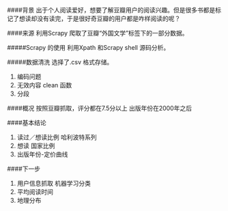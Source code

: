 ####背景
出于个人阅读爱好，想要了解豆瓣用户的阅读兴趣。但是很多书都是标记了想读却没有读完，于是很好奇豆瓣的用户都是咋样阅读的呢？

####来源
利用Scrapy 爬取了豆瓣“外国文学”标签下的一部分数据。

#####Scrapy 的使用
利用Xpath 和Scrapy shell 源码分析。

#####数据清洗
选择了.csv 格式存储。
1. 编码问题
2. 无效内容 clean 函数
3. 分段

####概况
按照豆瓣抓取，评分都在7.5分以上 出版年份在2000年之后

####基本结论
1. 读过／想读比例 哈利波特系列
2. 想读 国家比例
3. 出版年份-定价曲线

####下一步
1. 用户信息抓取 机器学习分类
2. 平均阅读时间
3. 地理分布